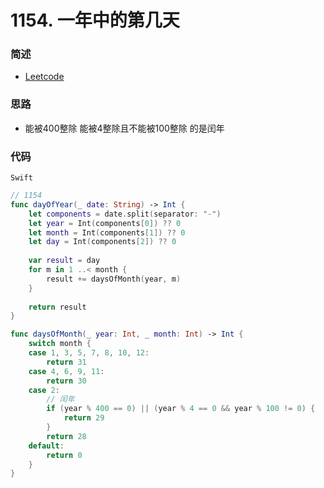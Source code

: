 # 1154. 一年中的第几天

### 简述

- [Leetcode](https://leetcode-cn.com/problems/day-of-the-year/)

### 思路

- 能被400整除 能被4整除且不能被100整除 的是闰年

### 代码


`Swift`

```swift
// 1154
func dayOfYear(_ date: String) -> Int {
    let components = date.split(separator: "-")
    let year = Int(components[0]) ?? 0
    let month = Int(components[1]) ?? 0
    let day = Int(components[2]) ?? 0
    
    var result = day
    for m in 1 ..< month {
        result += daysOfMonth(year, m)
    }
    
    return result
}

func daysOfMonth(_ year: Int, _ month: Int) -> Int {
    switch month {
    case 1, 3, 5, 7, 8, 10, 12:
        return 31
    case 4, 6, 9, 11:
        return 30
    case 2:
        // 闰年
        if (year % 400 == 0) || (year % 4 == 0 && year % 100 != 0) {
            return 29
        }
        return 28
    default:
        return 0
    }
}

```